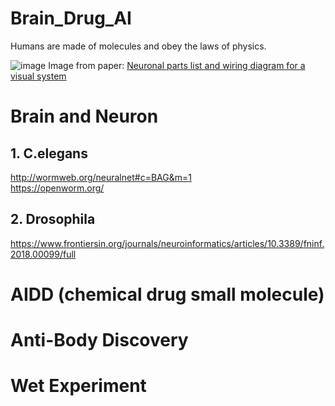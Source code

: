 # Brain_Drug_AI

Humans are made of molecules and obey the laws of physics.

![image](https://github.com/user-attachments/assets/9571f61c-ff84-4d5e-8fbb-ea7d4b80d4d1)
Image from paper: [Neuronal parts list and wiring diagram for a visual system](https://www.nature.com/articles/s41586-024-07981-1)

# Brain and Neuron
## 1. C.elegans
http://wormweb.org/neuralnet#c=BAG&m=1  
https://openworm.org/
## 2. Drosophila 
https://www.frontiersin.org/journals/neuroinformatics/articles/10.3389/fninf.2018.00099/full

# AIDD (chemical drug small molecule)

# Anti-Body Discovery

# Wet Experiment
